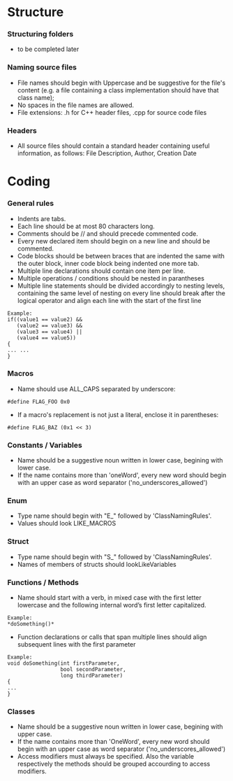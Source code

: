 
# Structure


### Structuring folders
- to be completed later

### Naming source files
- File names should begin with Uppercase and be suggestive for the file's content
(e.g. a file containing a class implementation should have that class name);
- No spaces in the file names are allowed.
- File extensions: .h for C++ header files, .cpp for source code files
	
### Headers
- All source files should contain a standard header containing useful 
information, as follows: File Description, Author, Creation Date


# Coding


### General rules

- Indents are tabs.
- Each line should be at most 80 characters long.
- Comments should be // and should precede commented code.
- Every new declared item should begin on a new line and should be commented.
- Code blocks should be between braces that are indented the same with the 
outer block, inner code block being indented one more tab.
- Multiple line declarations should contain one item per line.
- Multiple operations / conditions should be nested in parantheses
- Multiple line statements should be divided accordingly to nesting levels,
containing the same level of nesting on every line should break after 
the logical operator and align each line with the start of the first line
```
Example:
if((value1 == value2) &&
   (value2 == value3) &&
   (value3 == value4) ||
   (value4 == value5))
{
...	...   
}
```	

### Macros

- Name should use ALL_CAPS separated by underscore:
```
#define FLAG_FOO 0x0
```
- If a macro's replacement is not just a literal, enclose it in parentheses:
```
#define FLAG_BAZ (0x1 << 3)
```

### Constants / Variables

- Name should be a suggestive noun written in lower case, begining with lower 
case.
- If the name contains more than 'oneWord', every new word should begin with an 
upper case as word separator ('no_underscores_allowed')

### Enum 

- Type name should begin with "E_" followed by 'ClassNamingRules'.
- Values should look LIKE_MACROS

### Struct

- Type name should begin with "S_" followed by 'ClassNamingRules'.
- Names of members of structs should lookLikeVariables


### Functions / Methods

- Name should start with a verb, in mixed case with the first letter lowercase 
and the following internal word’s first letter capitalized.

```
Example:
*doSomething()*
```

- Function declarations or calls that span multiple lines should align 
subsequent lines with the first parameter
```
Example:
void doSomething(int firstParameter,
				 bool secondParameter,
				 long thirdParameter)
{
...	
}
```


### Classes

- Name should be a suggestive noun written in lower case, begining with upper 
case.
- If the name contains more than 'OneWord', every new word should begin with an 
upper case as word separator ('no_underscores_allowed')
- Access modifiers must always be specified. Also the variable respectively 
the methods should be grouped accourding to access modifiers.



